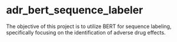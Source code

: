 # adr_bert_sequence_labeler
 The objective of this project is to utilize BERT for sequence labeling, specifically focusing on the identification of adverse drug effects.
